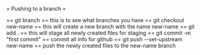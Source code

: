 
= Pushing to a branch =

== git branch ==
this is to see what branches you have
== git checkout new-name ==
this will create a new branch with the name new-name
== git add . ==
this will stage all newly created files for staging
== git commit -m "first commit" ==
commit all info for github
== git push --set-upstream new-name ==
push the newly created files to the new-name branch
